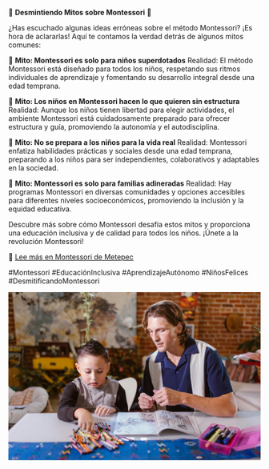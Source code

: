 
🌟 **Desmintiendo Mitos sobre Montessori** 🌟

¿Has escuchado algunas ideas erróneas sobre el método Montessori? ¡Es hora de aclararlas! Aquí te contamos la verdad detrás de algunos mitos comunes:

🔹 **Mito: Montessori es solo para niños superdotados**
   Realidad: El método Montessori está diseñado para todos los niños, respetando sus ritmos individuales de aprendizaje y fomentando su desarrollo integral desde una edad temprana.

🔹 **Mito: Los niños en Montessori hacen lo que quieren sin estructura**
   Realidad: Aunque los niños tienen libertad para elegir actividades, el ambiente Montessori está cuidadosamente preparado para ofrecer estructura y guía, promoviendo la autonomía y el autodisciplina.

🔹 **Mito: No se prepara a los niños para la vida real**
   Realidad: Montessori enfatiza habilidades prácticas y sociales desde una edad temprana, preparando a los niños para ser independientes, colaborativos y adaptables en la sociedad.

🔹 **Mito: Montessori es solo para familias adineradas**
   Realidad: Hay programas Montessori en diversas comunidades y opciones accesibles para diferentes niveles socioeconómicos, promoviendo la inclusión y la equidad educativa.

Descubre más sobre cómo Montessori desafía estos mitos y proporciona una educación inclusiva y de calidad para todos los niños. ¡Únete a la revolución Montessori!

🔗 [Lee más en Montessori de Metepec](https://montessoridemetepec.edu.mx/desmintiendo-mitos-sobre-montessori/)

#Montessori #EducaciónInclusiva #AprendizajeAutónomo #NiñosFelices #DesmitificandoMontessori

![PadresMontessori](Autonomia.jpg)
